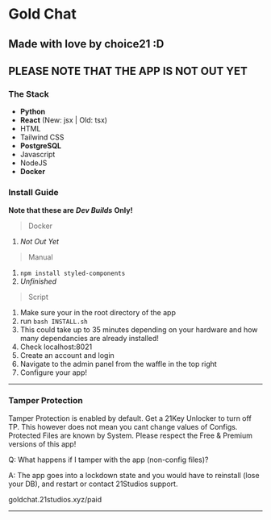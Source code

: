# Gold Chat

## Made with love by choice21 :D

## **PLEASE NOTE THAT THE APP IS NOT OUT YET**

### The Stack

- **Python**
- **React** (New: jsx | Old: tsx)
- HTML
- Tailwind CSS
- **PostgreSQL**
- Javascript
- NodeJS
- **Docker**

### Install Guide

**Note that these are** ***Dev Builds*** **Only!**

> Docker

1. *Not Out Yet*

> Manual

1. `npm install styled-components`
2. *Unfinished*

> Script

1. Make sure your in the root directory of the app
2. run `bash INSTALL.sh`
3. This could take up to 35 minutes depending on your hardware and how many dependancies are already installed!
4. Check localhost:8021
5. Create an account and login
6. Navigate to the admin panel from the waffle in the top right
7. Configure your app!

---

### Tamper Protection

Tamper Protection is enabled by default.
Get a 21Key Unlocker to turn off TP.
This however does not mean you cant change values of Configs. Protected Files are known by System.
Please respect the Free & Premium versions of this app!

Q: What happens if I tamper with the app (non-config files)?

A: The app goes into a lockdown state and you would have to reinstall (lose your DB), and restart or contact 21Studios support.

goldchat.21studios.xyz/paid

---
